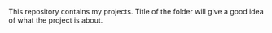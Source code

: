 This repository contains my projects. Title of the folder will give a good idea of what the project is about.
